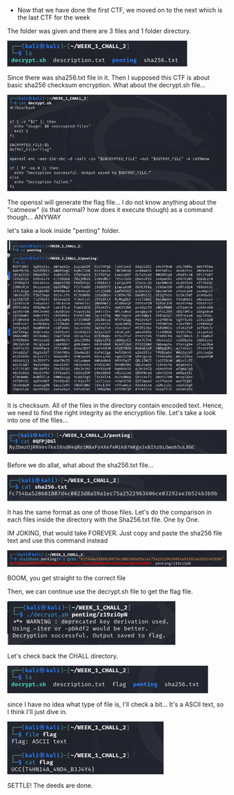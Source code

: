 - Now that we have done the first CTF, we moved on to the next which is the last CTF for the week

The folder was given and there are 3 files and 1 folder directory.

![Image_Alt](https://github.com/jobuTupak/jobuTupak/blob/ef666ea5c1950d9f4ef74edf8a6cafa5e4684a1d/ctf%202%200.png)

Since there was sha256.txt file in it. Then I supposed this CTF is about basic sha256 checksum encryption.
What about the decrypt.sh file...

![Image_Alt](https://github.com/jobuTupak/jobuTupak/blob/ef666ea5c1950d9f4ef74edf8a6cafa5e4684a1d/ctf%202%20f.png)

The openssl will generate the flag file... I do not know anything about the "catmeow" (is that normal? how does it execute though) as a command though... ANYWAY

let's take a look inside "penting" folder.

![Image_Alt](https://github.com/jobuTupak/jobuTupak/blob/ef666ea5c1950d9f4ef74edf8a6cafa5e4684a1d/ctf%202%20c.png)

It is checksum. All of the files in the directory contain encoded text. 
Hence, we need to find the right integrity as the encryption file.
Let's take a look into one of the files...

![Image_Alt](https://github.com/jobuTupak/jobuTupak/blob/ef666ea5c1950d9f4ef74edf8a6cafa5e4684a1d/ctf%202%20d.png)

Before we do allat, what about the sha256.txt file...

![Image_Alt](https://github.com/jobuTupak/jobuTupak/blob/ef666ea5c1950d9f4ef74edf8a6cafa5e4684a1d/ctf%202%20e.png)

It has the same format as one of those files.
Let's do the comparison in each files inside the directory with the Sha256.txt file. One by One.

IM JOKING, that would take FOREVER. Just copy and paste the sha256 file text and use this command instead

![Image_Alt](https://github.com/jobuTupak/jobuTupak/blob/ef666ea5c1950d9f4ef74edf8a6cafa5e4684a1d/ctf%202%20g.png)

BOOM, you get straight to the correct file

Then, we can continue use the decrypt.sh file to get the flag file.

![Image_Alt](https://github.com/jobuTupak/jobuTupak/blob/ef666ea5c1950d9f4ef74edf8a6cafa5e4684a1d/ctf%202%20h.png)

Let's check back the CHALL directory.

![Image_Alt](https://github.com/jobuTupak/jobuTupak/blob/ef666ea5c1950d9f4ef74edf8a6cafa5e4684a1d/ctf%202%20i.png)

since I have no idea what type of file is, I'll check a bit...
It's a ASCII text, so I think I'll just dive in.

![Image_Alt](https://github.com/jobuTupak/jobuTupak/blob/ef666ea5c1950d9f4ef74edf8a6cafa5e4684a1d/ctf%202%20j.png)

SETTLE! The deeds are done.
